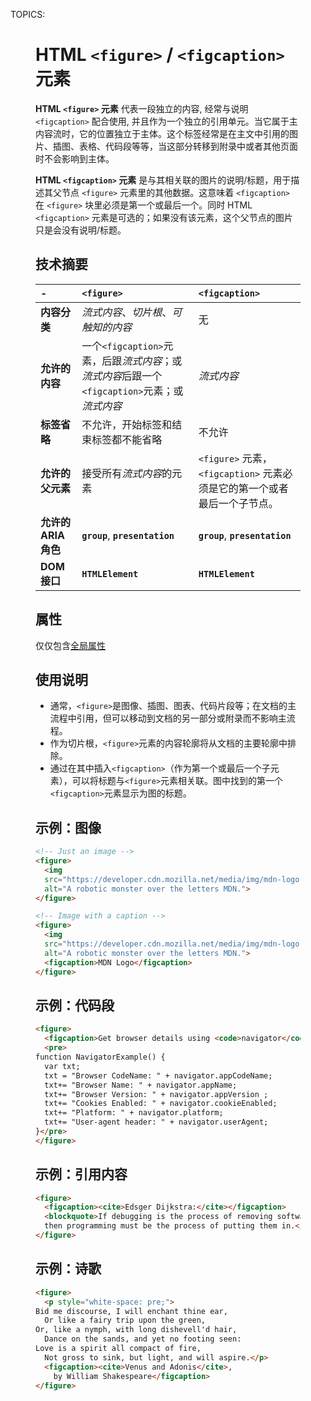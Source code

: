 TOPICS: <figure>
        <figcaption>

# HTML `<figure>` / `<figcaption>` 元素

**HTML `<figure>` 元素** 代表一段独立的内容, 经常与说明 `<figcaption>` 配合使用, 并且作为一个独立的引用单元。当它属于主内容流时，它的位置独立于主体。这个标签经常是在主文中引用的图片、插图、表格、代码段等等，当这部分转移到附录中或者其他页面时不会影响到主体。

**HTML `<figcaption>` 元素** 是与其相关联的图片的说明/标题，用于描述其父节点 `<figure>` 元素里的其他数据。这意味着 `<figcaption>` 在
`<figure>` 块里必须是第一个或最后一个。同时 HTML `<figcaption>` 元素是可选的；如果没有该元素，这个父节点的图片只是会没有说明/标题。

## 技术摘要

| - | `<figure>` | `<figcaption>` |
| :-- | :-- | :-- |
| **内容分类** | *流式内容*、*切片根*、*可触知的内容* | 无 |
| **允许的内容** | 一个`<figcaption>`元素，后跟*流式内容*；或*流式内容*后跟一个`<figcaption>`元素；或*流式内容* | *流式内容* |
| **标签省略** | 不允许，开始标签和结束标签都不能省略 | 不允许 |
| **允许的父元素** | 接受所有*流式内容*的元素 |  `<figure>` 元素，`<figcaption>` 元素必须是它的第一个或者最后一个子节点。 |
| **允许的 ARIA 角色** | **`group`**, **`presentation`**  | **`group`**, **`presentation`** |
| **DOM 接口** | **`HTMLElement`** | **`HTMLElement`** |

## 属性

仅仅包含[全局属性](/zh-hans/webfrontend/HTML_Global_Attributes)

## 使用说明

- 通常，`<figure>`是图像、插图、图表、代码片段等；在文档的主流程中引用，但可以移动到文档的另一部分或附录而不影响主流程。
- 作为切片根，`<figure>`元素的内容轮廓将从文档的主要轮廓中排除。
- 通过在其中插入`<figcaption>`（作为第一个或最后一个子元素），可以将标题与`<figure>`元素相关联。图中找到的第一个`<figcaption>`元素显示为图的标题。

## 示例：图像

```html
<!-- Just an image -->
<figure>
  <img
  src="https://developer.cdn.mozilla.net/media/img/mdn-logo-sm.png"
  alt="A robotic monster over the letters MDN.">
</figure>

<!-- Image with a caption -->
<figure>
  <img
  src="https://developer.cdn.mozilla.net/media/img/mdn-logo-sm.png"
  alt="A robotic monster over the letters MDN.">
  <figcaption>MDN Logo</figcaption>
</figure>
```

## 示例：代码段

```html
<figure>
  <figcaption>Get browser details using <code>navigator</code>.</figcaption>
  <pre>
function NavigatorExample() {
  var txt;
  txt = "Browser CodeName: " + navigator.appCodeName;
  txt+= "Browser Name: " + navigator.appName;
  txt+= "Browser Version: " + navigator.appVersion ;
  txt+= "Cookies Enabled: " + navigator.cookieEnabled;
  txt+= "Platform: " + navigator.platform;
  txt+= "User-agent header: " + navigator.userAgent;
}</pre>
</figure>
```

## 示例：引用内容

```html
<figure>
  <figcaption><cite>Edsger Dijkstra:</cite></figcaption>
  <blockquote>If debugging is the process of removing software bugs,
  then programming must be the process of putting them in.</blockquote>
</figure>
```

## 示例：诗歌

```html
<figure>
  <p style="white-space: pre;">
Bid me discourse, I will enchant thine ear,
  Or like a fairy trip upon the green,
Or, like a nymph, with long dishevell'd hair,
  Dance on the sands, and yet no footing seen:
Love is a spirit all compact of fire,
  Not gross to sink, but light, and will aspire.</p>
  <figcaption><cite>Venus and Adonis</cite>,
    by William Shakespeare</figcaption>
</figure>
```
